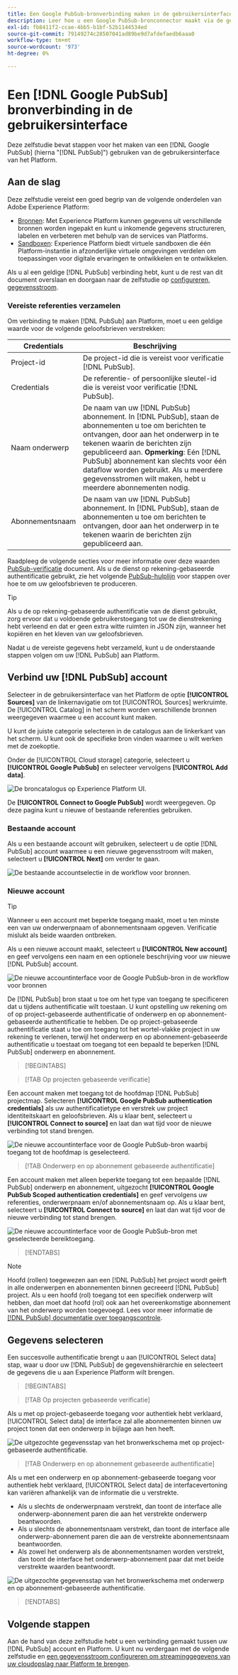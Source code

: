```yaml
---
title: Een Google PubSub-bronverbinding maken in de gebruikersinterface
description: Leer hoe u een Google PubSub-bronconnector maakt via de gebruikersinterface van het Platform.
exl-id: fb8411f2-ccae-4bb5-b1bf-52b1144534ed
source-git-commit: 79149274c28507041ad89be9d7afdefaedb6aaa0
workflow-type: tm+mt
source-wordcount: '973'
ht-degree: 0%

---
```


# Een [!DNL Google PubSub] bronverbinding in de gebruikersinterface

Deze zelfstudie bevat stappen voor het maken van een [!DNL Google PubSub] (hierna &quot;[!DNL PubSub]&quot;) gebruiken van de gebruikersinterface van het Platform.

## Aan de slag

Deze zelfstudie vereist een goed begrip van de volgende onderdelen van Adobe Experience Platform:

* [Bronnen](../../../../home.md): Met Experience Platform kunnen gegevens uit verschillende bronnen worden ingepakt en kunt u inkomende gegevens structureren, labelen en verbeteren met behulp van de services van Platforms.
* [Sandboxen](../../../../../sandboxes/home.md): Experience Platform biedt virtuele sandboxen die één Platform-instantie in afzonderlijke virtuele omgevingen verdelen om toepassingen voor digitale ervaringen te ontwikkelen en te ontwikkelen.

Als u al een geldige [!DNL PubSub] verbinding hebt, kunt u de rest van dit document overslaan en doorgaan naar de zelfstudie op [configureren, gegevensstroom](../../dataflow/batch/cloud-storage.md).

### Vereiste referenties verzamelen

Om verbinding te maken [!DNL PubSub] aan Platform, moet u een geldige waarde voor de volgende geloofsbrieven verstrekken:

| Credentials | Beschrijving |
| ---------- | ----------- |
| Project-id | De project-id die is vereist voor verificatie [!DNL PubSub]. |
| Credentials | De referentie- of persoonlijke sleutel-id die is vereist voor verificatie [!DNL PubSub]. |
| Naam onderwerp | De naam van uw [!DNL PubSub] abonnement. In [!DNL PubSub], staan de abonnementen u toe om berichten te ontvangen, door aan het onderwerp in te tekenen waarin de berichten zijn gepubliceerd aan. **Opmerking**: Eén [!DNL PubSub] abonnement kan slechts voor één dataflow worden gebruikt. Als u meerdere gegevensstromen wilt maken, hebt u meerdere abonnementen nodig. |
| Abonnementsnaam | De naam van uw [!DNL PubSub] abonnement. In [!DNL PubSub], staan de abonnementen u toe om berichten te ontvangen, door aan het onderwerp in te tekenen waarin de berichten zijn gepubliceerd aan. |

Raadpleeg de volgende secties voor meer informatie over deze waarden [PubSub-verificatie](https://cloud.google.com/pubsub/docs/authentication) document. Als u de dienst op rekening-gebaseerde authentificatie gebruikt, zie het volgende [PubSub-hulplijn](https://cloud.google.com/docs/authentication/production#create_service_account) voor stappen over hoe te om uw geloofsbrieven te produceren.

>[!TIP]
>
>Als u de op rekening-gebaseerde authentificatie van de dienst gebruikt, zorg ervoor dat u voldoende gebruikerstoegang tot uw de dienstrekening hebt verleend en dat er geen extra witte ruimten in JSON zijn, wanneer het kopiëren en het kleven van uw geloofsbrieven.

Nadat u de vereiste gegevens hebt verzameld, kunt u de onderstaande stappen volgen om uw [!DNL PubSub] aan Platform.

## Verbind uw [!DNL PubSub] account

Selecteer in de gebruikersinterface van het Platform de optie **[!UICONTROL Sources]** van de linkernavigatie om tot [!UICONTROL Sources] werkruimte. De [!UICONTROL Catalog] in het scherm worden verschillende bronnen weergegeven waarmee u een account kunt maken.

U kunt de juiste categorie selecteren in de catalogus aan de linkerkant van het scherm. U kunt ook de specifieke bron vinden waarmee u wilt werken met de zoekoptie.

Onder de [!UICONTROL Cloud storage] categorie, selecteert u **[!UICONTROL Google PubSub]** en selecteer vervolgens **[!UICONTROL Add data]**.

![De broncatalogus op Experience Platform UI.](../../../../images/tutorials/create/google-pubsub/catalog.png)

De **[!UICONTROL Connect to Google PubSub]** wordt weergegeven. Op deze pagina kunt u nieuwe of bestaande referenties gebruiken.

### Bestaande account

Als u een bestaande account wilt gebruiken, selecteert u de optie [!DNL PubSub] account waarmee u een nieuwe gegevensstroom wilt maken, selecteert u **[!UICONTROL Next]** om verder te gaan.

![De bestaande accountselectie in de workflow voor bronnen.](../../../../images/tutorials/create/google-pubsub/existing.png)

### Nieuwe account

>[!TIP]
>
>Wanneer u een account met beperkte toegang maakt, moet u ten minste een van uw onderwerpnaam of abonnementsnaam opgeven. Verificatie mislukt als beide waarden ontbreken.

Als u een nieuwe account maakt, selecteert u **[!UICONTROL New account]** en geef vervolgens een naam en een optionele beschrijving voor uw nieuwe [!DNL PubSub] account.

![De nieuwe accountinterface voor de Google PubSub-bron in de workflow voor bronnen](../../../../images/tutorials/create/google-pubsub/new.png)

De [!DNL PubSub] bron staat u toe om het type van toegang te specificeren dat u tijdens authentificatie wilt toestaan. U kunt opstelling uw rekening om of op project-gebaseerde authentificatie of onderwerp en op abonnement-gebaseerde authentificatie te hebben. De op project-gebaseerde authentificatie staat u toe om toegang tot het wortel-vlakke project in uw rekening te verlenen, terwijl het onderwerp en op abonnement-gebaseerde authentificatie u toestaat om toegang tot een bepaald te beperken [!DNL PubSub] onderwerp en abonnement.

>[!BEGINTABS]

>[!TAB Op projecten gebaseerde verificatie]

Een account maken met toegang tot de hoofdmap [!DNL PubSub] projectmap. Selecteren **[!UICONTROL Google PubSub authentication credentials]** als uw authentificatietype en verstrek uw project identiteitskaart en geloofsbrieven. Als u klaar bent, selecteert u **[!UICONTROL Connect to source]** en laat dan wat tijd voor de nieuwe verbinding tot stand brengen.

![De nieuwe accountinterface voor de Google PubSub-bron waarbij toegang tot de hoofdmap is geselecteerd.](../../../../images/tutorials/create/google-pubsub/root.png)

>[!TAB Onderwerp en op abonnement gebaseerde authentificatie]

Een account maken met alleen beperkte toegang tot een bepaalde [!DNL PubSub] onderwerp en abonnement, uitgezocht **[!UICONTROL Google PubSub Scoped authentication credentials]** en geef vervolgens uw referenties, onderwerpnaam en/of abonnementsnaam op. Als u klaar bent, selecteert u **[!UICONTROL Connect to source]** en laat dan wat tijd voor de nieuwe verbinding tot stand brengen.

![De nieuwe accountinterface voor de Google PubSub-bron met geselecteerde bereiktoegang.](../../../../images/tutorials/create/google-pubsub/scoped.png)

>[!ENDTABS]

>[!NOTE]
>
>Hoofd (rollen) toegewezen aan een [!DNL PubSub] het project wordt geërft in alle onderwerpen en abonnementen binnen gecreeerd [!DNL PubSub] project. Als u een hoofd (rol) toegang tot een specifiek onderwerp wilt hebben, dan moet dat hoofd (rol) ook aan het overeenkomstige abonnement van het onderwerp worden toegevoegd. Lees voor meer informatie de [[!DNL PubSub] documentatie over toegangscontrole](<https://cloud.google.com/pubsub/docs/access-control>).

## Gegevens selecteren

Een succesvolle authentificatie brengt u aan [!UICONTROL Select data] stap, waar u door uw [!DNL PubSub] de gegevenshiërarchie en selecteert de gegevens die u aan Experience Platform wilt brengen.

>[!BEGINTABS]

>[!TAB Op projecten gebaseerde verificatie]

Als u met op project-gebaseerde toegang voor authentiek hebt verklaard, [!UICONTROL Select data] de interface zal alle abonnementen binnen uw project tonen dat een onderwerp in bijlage aan hen heeft.

![De uitgezochte gegevensstap van het bronwerkschema met op project-gebaseerde authentificatie.](../../../../images/tutorials/create/google-pubsub/root-folders.png)

>[!TAB Onderwerp en op abonnement gebaseerde authentificatie]

Als u met een onderwerp en op abonnement-gebaseerde toegang voor authentiek hebt verklaard, [!UICONTROL Select data] de interfacevertoning kan variëren afhankelijk van de informatie die u verstrekte.

* Als u slechts de onderwerpnaam verstrekt, dan toont de interface alle onderwerp-abonnement paren die aan het verstrekte onderwerp beantwoorden.
* Als u slechts de abonnementsnaam verstrekt, dan toont de interface alle onderwerp-abonnement paren die aan de verstrekte abonnementsnaam beantwoorden.
* Als zowel het onderwerp als de abonnementsnamen worden verstrekt, dan toont de interface het onderwerp-abonnement paar dat met beide verstrekte waarden beantwoordt.

![De uitgezochte gegevensstap van het bronwerkschema met onderwerp en op abonnement-gebaseerde authentificatie.](../../../../images/tutorials/create/google-pubsub/scoped-folders.png)

>[!ENDTABS]

## Volgende stappen

Aan de hand van deze zelfstudie hebt u een verbinding gemaakt tussen uw [!DNL PubSub] account en Platform. U kunt nu verdergaan met de volgende zelfstudie en [een gegevensstroom configureren om streaminggegevens van uw cloudopslag naar Platform te brengen](../../dataflow/streaming/cloud-storage-streaming.md).
